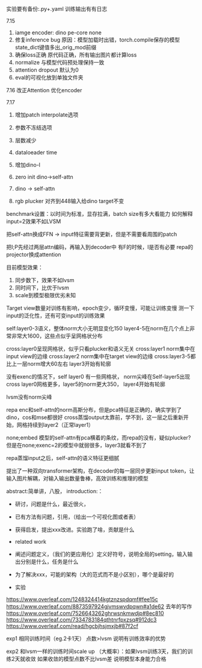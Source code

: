 实验要有备份:.py+.yaml
训练输出有有日志

7.15
1. iamge encoder: dino pe-core none
2. 修复inference bug 原因：模型加载时出错，torch.compile保存的模型state_dict键值多出_orig_mod前缀
3. 确保loss正确 原代码正确，所有输出图片都计算loss
4. normalize 与模型代码预处理保持一致
5. attention dropout 默认为0
6. eval的可视化放到单独文件夹

7.16
改正Attention
优化encoder

7.17
1. 增加patch interpolate选项
2. 参数不冻结选项
3. 层数减少
4. dataloeader time
5. 增加dino-l

1. zero init dino->self-attn
2. dino -> self-attn
3. rgb plucker 对齐到448输入给dino target不变

benchmark设置：以时间为标准，显存拉满，batch size有多大看能力
如何解释input=2效果不如LVSM

把self-attn换成FFN -> input特征需要背更新，但是不需要看周围的patch

把I;P先经过两层attn编码，再输入到decoder中
有F的时候，I是否有必要
repa的projector换成attention

目前模型效果：
1. 同步数下，效果不如lvsm
2. 同时间下，比优于lvsm
3. scale到模型极限优劣未知

Target view数量对训练有影响，epoch变少，循环变慢，可能让训练变慢
测一下input的泛化性，还有可变input的训练效果


self:layer0-3语义，整体norm大小无明显变化150
layer4-5在norm在几个点上非常非常大1600，这些点似乎呈网格状分布

cross:layer0呈现网格状，似乎只看plucker和语义无关
cross:layer1 norm集中在input view的边缘
cross:layer2 norm集中在target view的边缘
cross:layer3-5都比上一层norm增大60左右
layer3开始有轮廓

没有exenc的情况下，self layer0 有一些网格状， norm尖峰在Self-layer5出现
cross layer0网格更多，layer5的norm更大350， layer4开始有轮廓

lvsm没有norm尖峰

repa enc和self-attn的norm高斯分布，但是pca特征是正确的，确实学到了dino，cos和mse都很好
cross蒸馏output太靠前，学不到，这一层之后重新开始，网格持续到layer2（正常layer1）

none;embed 模型的self-attn有pca横着的条纹，而repa的没有，疑似plucker?但是在none;exenc=2的模型中就弱很多，layer3就看不到了

repa蒸馏input之后，self-attn的语义特征更细腻

提出了一种双向transformer架构，在decoder的每一层同步更新input token，让输入图片解耦，对输入输出数量鲁棒，高效训练和推理的模型

abstract:简单讲，八股，
introduction:：
- 研讨，问题是什么，最近很火，
- 已有方法有问题，引用，（给出一个可视化图或者表）
- 获得启发，提出xxx改进。实验跑了啥，贡献是什么

- related work
- 阐述问题定义，（我们的更应用化）定义好符号，说明全局的setting，输入输出分别是什么，任务是什么
- 为了解决xxx，可能的架构（大的范式而不是小区别），哪个是最好的
- 实验

https://www.overleaf.com/1248324414kgtznzspdqmf#fee15c
https://www.overleaf.com/8873597924gjvmswvdpqwn#a1de62 去年的写作
https://www.overleaf.com/7526643262ghrwsnkmwdjp#8ec810
https://www.overleaf.com/7334783184qthtnrfpxzsq#912dc3
https://www.overleaf.com/read/hgcbjhsjmxjb#87f2cf

exp1
相同训练时间（eg.2卡1天）
点数>lvsm
说明有训练效率的优势

exp2
和lvsm一样的训练时间scale up
（大概率）：如果lvsm训练3天，我们的训练2天就收敛
如果收敛的模型点数不比lvsm差
说明模型本身能力合格